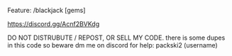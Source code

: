 Feature:
/blackjack [gems]

https://discord.gg/Acnf2BVKdg

DO NOT DISTRUBUTE / REPOST, OR SELL MY CODE.
there is some dupes in this code so beware dm me on discord for help: packski2 (username)
